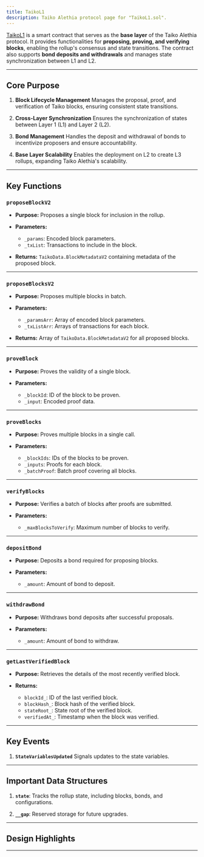 ```yaml
---
title: TaikoL1
description: Taiko Alethia protocol page for "TaikoL1.sol".
---
```


[TaikoL1](https://github.com/taikoxyz/taiko-mono/blob/main/packages/protocol/contracts/layer1/based/TaikoL1.sol) is a smart contract that serves as the **base layer** of the Taiko Alethia protocol. It provides functionalities for **proposing, proving, and verifying blocks**, enabling the rollup's consensus and state transitions. The contract also supports **bond deposits and withdrawals** and manages state synchronization between L1 and L2.

---

## Core Purpose

1. **Block Lifecycle Management**
   Manages the proposal, proof, and verification of Taiko blocks, ensuring consistent state transitions.

2. **Cross-Layer Synchronization**
   Ensures the synchronization of states between Layer 1 (L1) and Layer 2 (L2).

3. **Bond Management**
   Handles the deposit and withdrawal of bonds to incentivize proposers and ensure accountability.

4. **Base Layer Scalability**
   Enables the deployment on L2 to create L3 rollups, expanding Taiko Alethia's scalability.

---

## Key Functions

### `proposeBlockV2`

- **Purpose:**
  Proposes a single block for inclusion in the rollup.

- **Parameters:**

  - `_params`: Encoded block parameters.
  - `_txList`: Transactions to include in the block.

- **Returns:**
  `TaikoData.BlockMetadataV2` containing metadata of the proposed block.

---

### `proposeBlocksV2`

- **Purpose:**
  Proposes multiple blocks in batch.

- **Parameters:**

  - `_paramsArr`: Array of encoded block parameters.
  - `_txListArr`: Arrays of transactions for each block.

- **Returns:**
  Array of `TaikoData.BlockMetadataV2` for all proposed blocks.

---

### `proveBlock`

- **Purpose:**
  Proves the validity of a single block.

- **Parameters:**
  - `_blockId`: ID of the block to be proven.
  - `_input`: Encoded proof data.

---

### `proveBlocks`

- **Purpose:**
  Proves multiple blocks in a single call.

- **Parameters:**
  - `_blockIds`: IDs of the blocks to be proven.
  - `_inputs`: Proofs for each block.
  - `_batchProof`: Batch proof covering all blocks.

---

### `verifyBlocks`

- **Purpose:**
  Verifies a batch of blocks after proofs are submitted.

- **Parameters:**
  - `_maxBlocksToVerify`: Maximum number of blocks to verify.

---

### `depositBond`

- **Purpose:**
  Deposits a bond required for proposing blocks.

- **Parameters:**
  - `_amount`: Amount of bond to deposit.

---

### `withdrawBond`

- **Purpose:**
  Withdraws bond deposits after successful proposals.

- **Parameters:**
  - `_amount`: Amount of bond to withdraw.

---

### `getLastVerifiedBlock`

- **Purpose:**
  Retrieves the details of the most recently verified block.

- **Returns:**
  - `blockId_`: ID of the last verified block.
  - `blockHash_`: Block hash of the verified block.
  - `stateRoot_`: State root of the verified block.
  - `verifiedAt_`: Timestamp when the block was verified.

---

## Key Events

1. **`StateVariablesUpdated`**
   Signals updates to the state variables.

---

## Important Data Structures

1. **`state`**:
   Tracks the rollup state, including blocks, bonds, and configurations.

2. **`__gap`**:
   Reserved storage for future upgrades.

---

## Design Highlights

---
